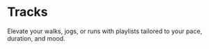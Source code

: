 # Tracks
Elevate your walks, jogs, or runs with playlists tailored to your pace, duration, and mood.
